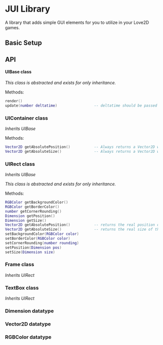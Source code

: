 # JUI Library
A library that adds simple GUI elements for you to utilize in your Love2D games.

## Basic Setup

## API

#### UIBase class

*This class is abstracted and exists for only inheritance.*

Methods:
```lua
render()
update(number deltatime)                 -- deltatime should be passed from love.update function
```

### UIContainer class

*Inherits UIBase*

Methods:
```lua
Vector2D getAbsolutePosition()           -- Always returns a Vector2D with 0, 0
Vector2D getAbsoluteSize()               -- Always returns a Vector2D with the viewport pixel size
```

### UIRect class
*Inherits UIBase*

*This class is abstracted and exists for only inheritance.*

Methods:
```lua
RGBColor getBackgroundColor()
RGBColor getBorderColor()
number getCornerRounding()
Dimension getPosition()
Dimension getSize()
Vector2D getAbsolutePosition()           -- returns the real position of the object, in pixels
Vector2D getAbsoluteSize()               -- returns the real size of the object, in pixels
setBackgroundColor(RGBColor color)
setBorderColor(RGBColor color)
setCornerRounding(number rounding)
setPosition(Dimension pos)
setSize(Dimension size)
```

### Frame class

*Inherits UIRect*

### TextBox class

*Inherits UIRect*

### Dimension datatype

### Vector2D datatype

### RGBColor datatype
